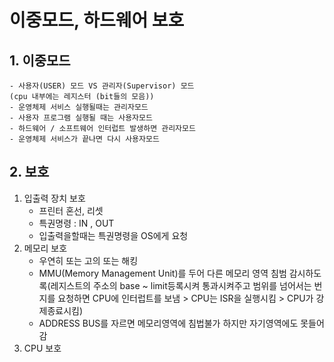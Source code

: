# 이중모드, 하드웨어 보호

## 1. 이중모드 
    - 사용자(USER) 모드 VS 관리자(Supervisor) 모드
    (cpu 내부에는 레지스터 (bit들의 모음))
    - 운영체제 서비스 실행될때는 관리자모드
    - 사용자 프로그램 실행될 때는 사용자모드
    - 하드웨어 / 소프트웨어 인터럽트 발생하면 관리자모드
    - 운영체제 서비스가 끝나면 다시 사용자모드
## 2. 보호
    
1. 입출력 장치 보호
    - 프린터 혼선, 리셋
    - 특권명령 : IN , OUT 
    - 입출력을할때는 특권명령을 OS에게 요청
2. 메모리 보호
    - 우연히 또는 고의 또는 해킹
    - MMU(Memory Management Unit)를 두어 다른 메모리 영역 
      침범 감시하도록(레지스트의 주소의 base ~ limit등록시켜 통과시켜주고 범위를 넘어서는 번지를 요청하면 CPU에 인터럽트를 보냄 > CPU는 ISR을 실행시킴 > CPU가 강제종료시킴)
    - ADDRESS BUS를 자르면 메모리영역에 침법불가
      하지만 자기영역에도 못들어감
3. CPU 보호